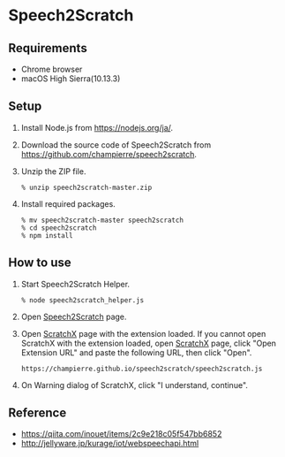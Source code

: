 # Speech2Scratch

## Requirements

- Chrome browser
- macOS High Sierra(10.13.3)

## Setup

1. Install Node.js from https://nodejs.org/ja/.

2. Download the source code of Speech2Scratch from https://github.com/champierre/speech2scratch.

3. Unzip the ZIP file.

	```
	% unzip speech2scratch-master.zip
	```

4. Install required packages.

	```
	% mv speech2scratch-master speech2scratch
	% cd speech2scratch
	% npm install
	```

## How to use

1. Start Speech2Scratch Helper.

	```
	% node speech2scratch_helper.js
	```

2. Open [Speech2Scratch](https://champierre.github.io/speech2scratch/) page.

3. Open [ScratchX](http://scratchx.org/?url=https://champierre.github.io/speech2scratch/speech2scratch.js) page with the extension loaded. If you cannot open ScratchX with the extension loaded, open [ScratchX](http://scratchx.org/) page, click "Open Extension URL" and paste the following URL, then click "Open".

	```
	https://champierre.github.io/speech2scratch/speech2scratch.js
	```

4. On Warning dialog of ScratchX, click "I understand, continue".

## Reference

- https://qiita.com/inouet/items/2c9e218c05f547bb6852
- http://jellyware.jp/kurage/iot/webspeechapi.html
